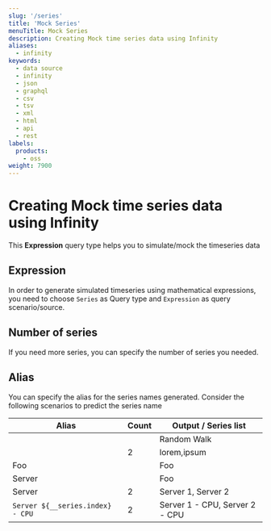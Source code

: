 ```yaml
---
slug: '/series'
title: 'Mock Series'
menuTitle: Mock Series
description: Creating Mock time series data using Infinity
aliases:
  - infinity
keywords:
  - data source
  - infinity
  - json
  - graphql
  - csv
  - tsv
  - xml
  - html
  - api
  - rest
labels:
  products:
    - oss
weight: 7900
---
```


# Creating Mock time series data using Infinity

This **Expression** query type helps you to simulate/mock the timeseries data

## Expression

In order to generate simulated timeseries using mathematical expressions, you need to choose `Series` as Query type and `Expression` as query scenario/source.

## Number of series

If you need more series, you can specify the number of series you needed.

## Alias

You can specify the alias for the series names generated. Consider the following scenarios to predict the series name

| Alias                            | Count | Output / Series list           |
| -------------------------------- | ----- | ------------------------------ |
|                                  |       | Random Walk                    |
|                                  | 2     | lorem,ipsum                    |
| Foo                              |       | Foo                            |
| Server                           |       | Foo                            |
| Server                           | 2     | Server 1, Server 2             |
| `Server ${__series.index} - CPU` | 2     | Server 1 - CPU, Server 2 - CPU |

